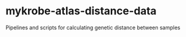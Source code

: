 # mykrobe-atlas-distance-data
Pipelines and scripts for calculating genetic distance between samples
